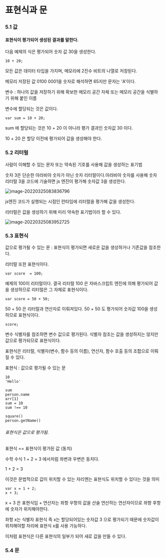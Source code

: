 # 표현식과 문

### 5.1 값

#### 표현식이 평가되어 생성된 결과를 말한다.

다음 예제의 식은 평가되어 숫자 값 30을 생성한다.

```
10 + 20;
```

모든 값은 데이터 타입을 가지며, 메모리에 2진수 비트의 나열로 저장된다.

메모리 저장된 값 0100 0001을 숫자로 해석하면 65지만 문자는 'A'이다.

변수 : 하나의 값을 저장하기 위해 확보한 메모리 공간 자체 또는 메모리 공간을 식별하기 위해 붙인 이름

변수에 할당되는 것은 값이다.

```
var sum = 10 + 20;
```

sum 에 할당되는 것은 10 + 20 이 아니라 평가 결과인 숫자값 30 이다.

10 + 20 은 할당 이전에 평가되어 값을 생성해야 한다.



### 5.2 리터럴

사람이 이해할 수 있는 문자 또는 약속된 기호를 사용해 값을 생성하는 표기법

숫자 3은 단순한 아라비아 숫자가 아닌 숫자 리터럴이다.아라비아 숫자를 사용해 숫자 리터럴 3을 코드에 기술하면 js 엔진이 평가해 숫자값 3을 생성한다.

![image-20220325083836796](C:\Users\multicampus\AppData\Roaming\Typora\typora-user-images\image-20220325083836796.png)

js엔진 코드가 실행되는 시점인 런타임에 리터럴을 평가해 값을 생성한다.

리터럴은 값을 생성하기 위해 미리 약속한 표기법이라 할 수 있다.

![image-20220325083952725](C:\Users\multicampus\AppData\Roaming\Typora\typora-user-images\image-20220325083952725.png)

### 5.3 표현식

값으로 평가될 수 있는 문 : 표현식이 평가되면 새로운 값을 생성하거나 기존값을 참조한다.

리터럴 또한 표현식이다.

```
var score  = 100;
```

예제의 100이 리터럴이다. 결국 리터럴 100 은 자바스크립트 엔진에 의해 평가되어 값을 생성하므로 리터럴은 그 자체로 표현식이다.

```
var score = 50 + 50;
```

50 + 50 은 리터럴과 연산자로 이뤄져있다. 50 + 50 도 평가되어 숫자값 100을 생성하므로 표현식이다.

```
score;
```

변수 식별자를 참조하면 변수 값으로 평가된다. 식별자 참조는 값을 생성하지는 않지만 값으로 평가되므로 표현식이다.

표현식은 리터럴, 식별자(변수, 함수 등의 이름), 연산자, 함수 호출 등의 조합으로 이뤄질 수 있다.

표현식 : 값으로 평가될 수 있는 문

```
10
'Hello'

sum
person.name
arr[1]
sum = 10
sum !== 10

square()
person.getName()
```

###### 표현식은 값으로 평가됨.

표현식 == 표현식이 평가된 값 (동치)

수학 수식 1 + 2 = 3 에서처럼 좌변과 우변은 동치다.

1 + 2 = 3

이것은 문법적으로 값이 위치할 수 있는 자리엔는 표현식도 위치할 수 있다는 것을 의미

```
var x = 1 + 2;
x + 3;
```

x + 3 은 표현식임 + 연산자는 좌항 우항의 값을 산술 연산하는 연산자이므로 좌항 후항에 숫자가 위치해야한다.

좌항 x는 식별자 표현식 즉 x는 할당되어있는 숫자값 3 으로 평가되기 때문에 숫자값이 위치해야할 자리에 표현식 x를 사용 가능하다.

이처럼 표현식은 다른 표현식의 일부가 되어 새로 값을 만들 수 있다.

### 5.4 문













